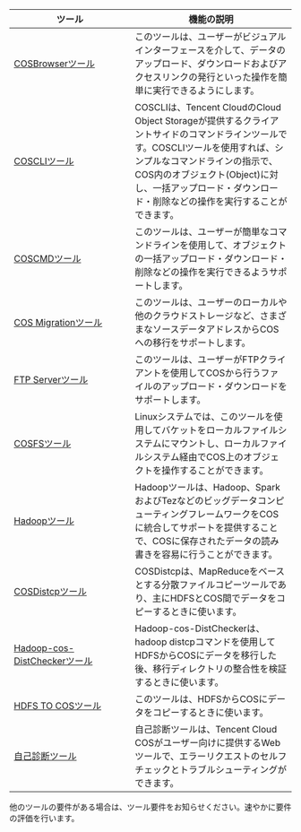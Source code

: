 <style>
table th:nth-of-type(1){
width:200px;	
}
table th:nth-of-type(3) {
width: 200px;	
}
</style>

| ツール | 機能の説明 |
|---------|---------|
| [COSBrowserツール](https://intl.cloud.tencent.com/document/product/436/11366) | このツールは、ユーザーがビジュアルインターフェースを介して、データのアップロード、ダウンロードおよびアクセスリンクの発行といった操作を簡単に実行できるようにします。 |
|   [COSCLIツール](https://intl.cloud.tencent.com/document/product/436/43249)    |   COSCLIは、Tencent CloudのCloud Object Storageが提供するクライアントサイドのコマンドラインツールです。COSCLIツールを使用すれば、シンプルなコマンドラインの指示で、COS内のオブジェクト(Object)に対し、一括アップロード・ダウンロード・削除などの操作を実行することができます。    |
| [COSCMDツール](/doc/product/436/10976) | このツールは、ユーザーが簡単なコマンドラインを使用して、オブジェクトの一括アップロード・ダウンロード・削除などの操作を実行できるようサポートします。|
| [COS Migrationツール](https://intl.cloud.tencent.com/document/product/436/15392)| このツールは、ユーザーのローカルや他のクラウドストレージなど、さまざまなソースデータアドレスからCOSへの移行をサポートします。|
|[FTP Serverツール](/doc/product/436/7214)|このツールは、ユーザーがFTPクライアントを使用してCOSから行うファイルのアップロード・ダウンロードをサポートします。|
|[COSFSツール](/doc/product/436/6883)| Linuxシステムでは、このツールを使用してバケットをローカルファイルシステムにマウントし、ローカルファイルシステム経由でCOS上のオブジェクトを操作することができます。|
|[Hadoopツール](/doc/product/436/6884)|Hadoopツールは、Hadoop、SparkおよびTezなどのビッグデータコンピューティングフレームワークをCOSに統合してサポートを提供することで、COSに保存されたデータの読み書きを容易に行うことができます。|
| [COSDistcpツール](https://intl.cloud.tencent.com/document/product/436/38863)  |  COSDistcpは、MapReduceをベースとする分散ファイルコピーツールであり、主にHDFSとCOS間でデータをコピーするときに使います。|
|[Hadoop-cos-DistCheckerツール](https://intl.cloud.tencent.com/document/product/436/34687)     |  Hadoop-cos-DistCheckerは、hadoop distcpコマンドを使用してHDFSからCOSにデータを移行した後、移行ディレクトリの整合性を検証するときに使います。 |
| [HDFS TO COSツール](/doc/product/436/7212) |このツールは、HDFSからCOSにデータをコピーするときに使います。|
| [自己診断ツール](https://intl.cloud.tencent.com/document/product/436/41623)  |   自己診断ツールは、Tencent Cloud COSがユーザー向けに提供するWebツールで、エラーリクエストのセルフチェックとトラブルシューティングができます。   |



 他のツールの要件がある場合は、ツール要件をお知らせください。速やかに要件の評価を行います。
